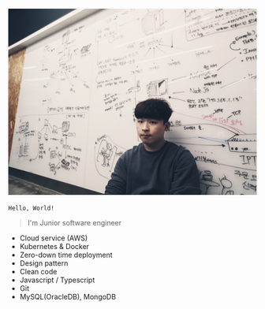 ![ME](./F8358ECB-7C9F-4B2C-B708-6C215B3DCEE3.jpeg)

`Hello, World!`

> I'm Junior software engineer

* Cloud service (AWS)
* Kubernetes & Docker
* Zero-down time deployment
* Design pattern
* Clean code
* Javascript / Typescript
* Git
* MySQL(OracleDB), MongoDB
